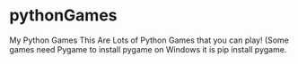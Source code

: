 # pythonGames
My Python Games
This Are Lots of Python Games that you can play!
(Some games need Pygame to install pygame on Windows it is pip install pygame.
